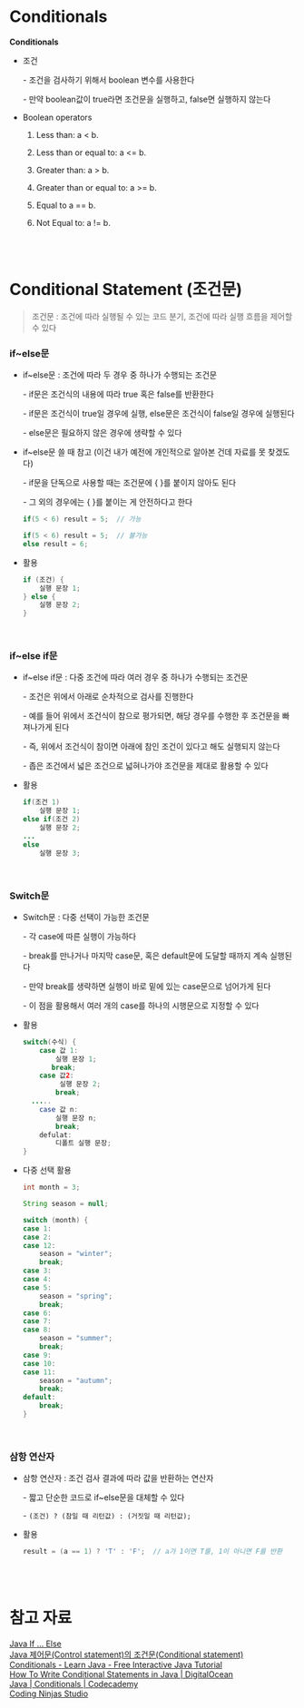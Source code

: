 # Conditionals

**Conditionals**

- 조건

    \- 조건을 검사하기 위해서 boolean 변수를 사용한다
    
    \- 만약 boolean값이 true라면 조건문을 실행하고, false면 실행하지 않는다
    
- Boolean operators
    1. Less than: a < b.

    2. Less than or equal to: a <= b.

    3. Greater than: a > b.

    4. Greater than or equal to: a >= b.

    5. Equal to a == b.

    6. Not Equal to: a != b.

<br><br>

# Conditional Statement (조건문)

> 조건문 : 조건에 따라 실행될 수 있는 코드 분기, 조건에 따라 실행 흐름을 제어할 수 있다


### if~else문

- if~else문 : 조건에 따라 두 경우 중 하나가 수행되는 조건문
    
    \- if문은 조건식의 내용에 따라 true 혹은 false를 반환한다
    
    \- if문은 조건식이 true일 경우에 실행, else문은 조건식이 false일 경우에 실행된다
    
    \- else문은 필요하지 않은 경우에 생략할 수 있다
    
- if~else문 쓸 때 참고 (이건 내가 예전에 개인적으로 알아본 건데 자료를 못 찾겠도다)
    
    \- if문을 단독으로 사용할 때는 조건문에 {  }를 붙이지 않아도 된다
    
    \- 그 외의 경우에는 {  }를 붙이는 게 안전하다고 한다
    
    ```java
    if(5 < 6) result = 5;  // 가능
    
    if(5 < 6) result = 5;  // 불가능
    else result = 6; 
    ```
    
- 활용
    
    ```java
    if (조건) {
        실행 문장 1;
    } else {
        실행 문장 2;
    }
    ```

<br>

### if~else if문

- if~else if문 : 다중 조건에 따라 여러 경우 중 하나가 수행되는 조건문
    
    \- 조건은 위에서 아래로 순차적으로 검사를 진행한다
    
    \- 예를 들어 위에서 조건식이 참으로 평가되면, 해당 경우를 수행한 후 조건문을 빠져나가게 된다
    
    \- 즉, 위에서 조건식이 참이면 아래에 참인 조건이 있다고 해도 실행되지 않는다
    
    \- 좁은 조건에서 넓은 조건으로 넓혀나가야 조건문을 제대로 활용할 수 있다
    
- 활용
    
    ```java
    if(조건 1)
        실행 문장 1;
    else if(조건 2)
        실행 문장 2;
    ...
    else
        실행 문장 3;
    ```

<br>

### Switch문

- Switch문 : 다중 선택이 가능한 조건문
    
    \- 각 case에 따른 실행이 가능하다
    
    \- break를 만나거나 마지막 case문, 혹은 default문에 도달할 때까지 계속 실행된다
    
    \- 만약 break를 생략하면 실행이 바로 밑에 있는 case문으로 넘어가게 된다
    
    \- 이 점을 활용해서 여러 개의 case를 하나의 시행문으로 지정할 수 있다
    
- 활용
    
    ```java
    switch(수식) {
        case 값 1:
            실행 문장 1;
           break;
        case 값2:
             실행 문장 2;
            break;
      .....
        case 값 n:
            실행 문장 n;
            break;
        defulat:
            디폴트 실행 문장;
    }
    ```
    
- 다중 선택 활용
    
    ```java
    int month = 3;
    
    String season = null;
    
    switch (month) {
    case 1:
    case 2:
    case 12:
        season = "winter";
        break;
    case 3:
    case 4:
    case 5:
        season = "spring";
        break;
    case 6:
    case 7:
    case 8:
        season = "summer";
        break;
    case 9:
    case 10:
    case 11:
        season = "autumn";
        break;
    default:
        break;
    }
    ```

<br>

### 삼항 연산자

- 삼항 연산자 : 조건 검사 결과에 따라 값을 반환하는 연산자
    
    \- 짧고 단순한 코드로 if~else문을 대체할 수 있다
    
    \- `(조건) ? (참일 때 리턴값) : (거짓일 때 리턴값);`
    
- 활용
    
    ```java
    result = (a == 1) ? 'T' : 'F';  // a가 1이면 T를, 1이 아니면 F를 반환
    ```

<br><br>

# 참고 자료

[Java If ... Else](https://www.w3schools.com/java/java_conditions.asp)<br>
[Java 제어문(Control statement)의 조건문(Conditional statement)](https://www.devkuma.com/docs/java/conditional-statement/)<br>
[Conditionals - Learn Java - Free     Interactive Java Tutorial](https://www.learnjavaonline.org/en/Conditionals)<br>
[How To Write Conditional Statements in Java  | DigitalOcean](https://www.digitalocean.com/community/tutorials/how-to-write-conditional-statements-in-java)<br>
[Java | Conditionals | Codecademy](https://www.codecademy.com/resources/docs/java/conditionals)<br>
[Coding Ninjas Studio](https://www.codingninjas.com/studio/library/what-are-conditional-statements-in-java)